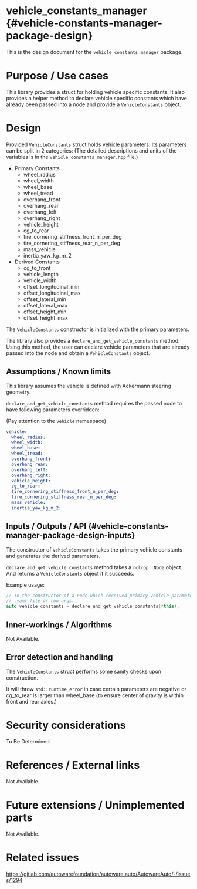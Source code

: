# vehicle_constants_manager {#vehicle-constants-manager-package-design}

This is the design document for the `vehicle_constants_manager` package.

# Purpose / Use cases

<!-- Required -->
<!-- Things to consider:
    - Why did we implement this feature? -->

This library provides a struct for holding vehicle specific constants. It also
provides a helper method to declare vehicle specific constants which have
already been passed into a node and provide a `VehicleConstants` object.

# Design

<!-- Required -->
<!-- Things to consider:
    - How does it work? -->

Provided `VehicleConstants` struct holds vehicle parameters. Its parameters can
be split in 2 categories:
(The detailed descriptions and units of the variables is in the
`vehicle_constants_manager.hpp` file.)

- Primary Constants
  - wheel_radius
  - wheel_width
  - wheel_base
  - wheel_tread
  - overhang_front
  - overhang_rear
  - overhang_left
  - overhang_right
  - vehicle_height
  - cg_to_rear
  - tire_cornering_stiffness_front_n_per_deg
  - tire_cornering_stiffness_rear_n_per_deg
  - mass_vehicle
  - inertia_yaw_kg_m_2
- Derived Constants
  - cg_to_front
  - vehicle_length
  - vehicle_width
  - offset_longitudinal_min
  - offset_longitudinal_max
  - offset_lateral_min
  - offset_lateral_max
  - offset_height_min
  - offset_height_max

The `VehicleConstants` constructor is initialized with the primary parameters.

The library also provides a `declare_and_get_vehicle_constants` method. Using
this method, the user can declare vehicle parameters that are already passed
into the node and obtain a `VehicleConstants` object.

## Assumptions / Known limits

<!-- Required -->

This library assumes the vehicle is defined with Ackermann steering geometry.

`declare_and_get_vehicle_constants` method requires the passed node to have following parameters overridden:

(Pay attention to the `vehicle` namespace)

```yaml
vehicle:
  wheel_radius:
  wheel_width:
  wheel_base:
  wheel_tread:
  overhang_front:
  overhang_rear:
  overhang_left:
  overhang_right:
  vehicle_height:
  cg_to_rear:
  tire_cornering_stiffness_front_n_per_deg:
  tire_cornering_stiffness_rear_n_per_deg:
  mass_vehicle:
  inertia_yaw_kg_m_2:
```

## Inputs / Outputs / API {#vehicle-constants-manager-package-design-inputs}

<!-- Required -->
<!-- Things to consider:
    - How do you use the package / API? -->

The constructor of `VehicleConstants` takes the primary vehicle constants and
generates the derived parameters.

`declare_and_get_vehicle_constants` method takes a `rclcpp::Node` object. And
returns a `VehicleConstants` object if it succeeds.

Example usage:

```cpp
// In the constructor of a node which received primary vehicle parameters from a
// .yaml file or run args.
auto vehicle_constants = declare_and_get_vehicle_constants(*this);
```

## Inner-workings / Algorithms

<!-- If applicable -->

Not Available.

## Error detection and handling

<!-- Required -->

The `VehicleConstants` struct performs some sanity checks upon construction.

It will throw `std::runtime_error` in case certain parameters are negative or
cg_to_rear is larger than wheel_base (to ensure center of gravity is within
front and rear axles.)

# Security considerations

<!-- Required -->
<!-- Things to consider:
- Spoofing (How do you check for and handle fake input?)
- Tampering (How do you check for and handle tampered input?)
- Repudiation (How are you affected by the actions of external actors?).
- Information Disclosure (Can data leak?).
- Denial of Service (How do you handle spamming?).
- Elevation of Privilege (Do you need to change permission levels during execution?) -->

To Be Determined.

# References / External links

<!-- Optional -->

Not Available.

# Future extensions / Unimplemented parts

<!-- Optional -->

Not Available.

# Related issues

<!-- Required -->

<https://gitlab.com/autowarefoundation/autoware.auto/AutowareAuto/-/issues/1294>
